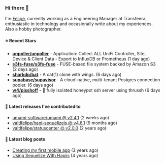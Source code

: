 ### Hi there 👋

I'm [Felipe](https://felipe.im), currently working as a Engineering Manager at Transfeera, enthusiastic in technology and occasionally write about my experiences. Also a hobby photographer.

#### ⭐ Recent Stars
- **[unpoller/unpoller](https://github.com/unpoller/unpoller)** - Application: Collect ALL UniFi Controller, Site, Device &amp; Client Data - Export to InfluxDB or Prometheus (1 day ago)
- **[s3fs-fuse/s3fs-fuse](https://github.com/s3fs-fuse/s3fs-fuse)** - FUSE-based file system backed by Amazon S3 (2 days ago)
- **[sharkdp/bat](https://github.com/sharkdp/bat)** - A cat(1) clone with wings. (6 days ago)
- **[supabase/supavisor](https://github.com/supabase/supavisor)** - A cloud-native, multi-tenant Postgres connection pooler. (6 days ago)
- **[w4/pisshoff](https://github.com/w4/pisshoff)** - 🧸 fully isolated honeypot ssh server using thrussh (6 days ago)

#### 🚀 Latest releases I've contributed to


- [umami-software/umami @ v2.4.1](https://github.com/umami-software/umami/releases/tag/v2.4.1) (2 weeks ago)
- [valtlfelipe/hapi-sequelizejs @ v4.6.1](https://github.com/valtlfelipe/hapi-sequelizejs/releases/tag/v4.6.1) (9 months ago)
- [valtlfelipe/statuscenter @ v2.0.0](https://github.com/valtlfelipe/statuscenter/releases/tag/v2.0.0) (2 years ago)

#### 📄 Latest blog posts
- [Creating my first mobile app](https://felipe.im/posts/creating-my-first-mobile-app/) (3 years ago)
- [Using Sequelize With Hapijs](https://felipe.im/posts/using-sequelize-with-hapijs/) (4 years ago)